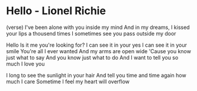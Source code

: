 # Hello - Lionel Richie

(verse)
I've been alone with you inside my mind
And in my dreams, I kissed your lips a thousend times
I sometimes see you pass outside my door

Hello
Is it me you're looking for?
I can see it in your yes
I can see it in your smile
You're all I ever wanted
And my arms are open wide
'Cause you know just what to say
And you know just what to do
And I want to tell you so much
I love you

I long to see the sunlight in your hair
And tell you time and time again how much I care
Sometime I feel my heart will overflow

<!-- TODO: next chorus -->
